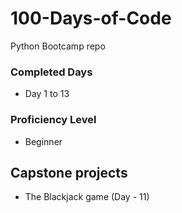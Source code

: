 # 100-Days-of-Code
Python Bootcamp repo

### Completed Days
- Day 1 to 13

### Proficiency Level
- Beginner

## Capstone projects
- The Blackjack game (Day - 11)
